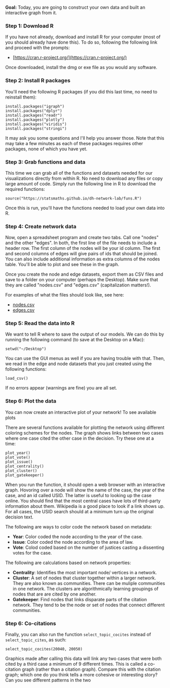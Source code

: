 **Goal:** Today, you are going to construct your own data and built an interactive
graph from it. 

### Step 1: Download R

If you have not already, download and install R for your computer (most of you should
already have done this). To do so, following the following link and proceed with
the prompts:

- [https://cran.r-project.org/](https://cran.r-project.org/)

Once downloaded, install the dmg or exe file as you would any software.

### Step 2: Install R packages

You'll need the following R packages (if you did this last time, no need to
reinstall them):

```{r}
install.packages("igraph")
install.packages("dplyr")
install.packages("readr")
install.packages("plotly")
install.packages("viridis")
install.packages("stringi")
```

It may ask you some questions and I'll help you answer those. Note that this may
take a few minutes as each of these packages requires other packages, none of
which you have yet.

### Step 3: Grab functions and data

This time we can grab all of the functions and datasets needed for our visualizations
directly from within R. No need to download any files or copy large amount of code.
Simply run the following line in R to download the required functions:

```{r}
source("https://statsmaths.github.io/dh-network-lab/funs.R")
```

Once this is run, you'll have the functions needed to load your own data into R.

### Step 4: Create network data

Now, open a spreadsheet program and create two tabs. Call one "nodes" and 
the other "edges". In both, the first line of the file needs to include
a header row. The first column of the nodes will be your id column. The first 
and second columns of edges will give pairs of ids that should be joined.
You can also include additional information as extra columns of the nodes 
table. You'll be able to plot and see these in the graph.

Once you create the node and edge datasets, export them as CSV files and 
save to a folder on your computer (perhaps the Desktop). Make sure that they
are called "nodes.csv" and "edges.csv" (capitalization matters!). 

For examples of what the files should look like, see here:

- [nodes.csv]()
- [edges.csv]()

### Step 5: Read the data into R

We want to tell R where to save the output of our models. We can do this by running
the following command (to save at the Desktop on a Mac):

```{r}
setwd("~/Desktop")
```

You can use the GUI menus as well if you are having trouble with that. Then, we read
in the edge and node datasets that you just created using the following functions:

```{r}
load_csv()
```

If no errors appear (warnings are fine) you are all set.

### Step 6: Plot the data

You can now create an interactive plot of your network!
To see available plots



There are several functions available for plotting the network using
different coloring schemes for the nodes. The graph shows links between
two cases where one case cited the other case in the decision.
Try these one at a time:

```{r}
plot_year()
plot_vote()
plot_issue()
plot_centrality()
plot_cluster()
plot_gatekeeper()
```

When you run the function, it should open a web browser with an interactive
graph. Hovoring over a node will show the name of the case, the year of the
case, and an id called USID. The latter is useful to looking up the case online.
You should find that the most central cases have lots of third-party information
about them. Wikipedia is a good place to look if a link shows up. For all cases,
the USID search should at a minimum turn up the original decision text.

The following are ways to color code the network based on metadata:

- **Year**: Color coded the node according to the year of the case. 
- **Issue**: Color coded the node according to the area of law. 
- **Vote**: Colod coded based on the number of justices casting a dissenting votes for the case.

The following are calculations based on network properties: 

- **Centrality**:  Identifies the most important node/ vertices in a network.   
- **Cluster**: A set of nodes that cluster together within a larger network. They are also known as communities. There can be muliple communities in one network.  The clusters are algorithmically learning groupings of nodes that are are cited by one another.
- **Gatekeeper**: Find nodes that links disparate parts of the citation network. They tend to be the node or set of nodes that connect different communities.  

### Step 6: Co-citations

Finally, you can also run the function `select_topic_cocites` instead of 
`select_topic_cites`, as such:

```{r}
select_topic_cocites(20040, 20050)
```

Graphics made after calling this data will link any two cases that were 
both cited by a third case a minimum of 9 different times. This is called
a co-citation graph (rather than a citation graph). Compare this with the
citation graph; which one do you think tells a more cohesive or interesting
story? Can you see different patterns in the two



